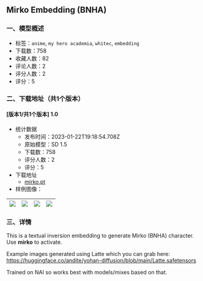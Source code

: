 ## Mirko Embedding (BNHA)
### 一、模型概述

- 标签：`anime`, `my hero academia`, `whitec`, `embedding`
- 下载数：758
- 收藏人数：82
- 评论人数：2
- 评分人数：2
- 评分：5

### 二、下载地址（共1个版本）

#### [版本1/共1个版本] 1.0

- 统计数据
  - 发布时间：2023-01-22T19:18:54.708Z
  - 原始模型：SD 1.5
  - 下载数：758
  - 评分人数：2
  - 评分：5
- 下载地址
  - [mirko.pt](https://civitai.com/api/download/models/5837)
- 样例图像：

| <img src="https://image.civitai.com/xG1nkqKTMzGDvpLrqFT7WA/ca24f4d0-7ba9-4bed-7c1c-61ce474f5900/width=450/48785.jpeg" /> | <img src="https://image.civitai.com/xG1nkqKTMzGDvpLrqFT7WA/ae812fd9-8e78-4e7b-cda0-5eaebba79500/width=450/48791.jpeg" /> | <img src="https://image.civitai.com/xG1nkqKTMzGDvpLrqFT7WA/c7d6e6c4-e3ee-4d12-5e05-e6be83777a00/width=450/48790.jpeg" /> | <img src="https://image.civitai.com/xG1nkqKTMzGDvpLrqFT7WA/fc0a7bc2-24d1-4440-55f5-74e967157c00/width=450/48789.jpeg" /> |
| ---- | ---- | ---- | ---- |


### 三、详情
<p>This is a textual inversion embedding to generate Mirko (BNHA) character. Use <strong>mirko</strong> to activate.</p><p>Example images generated using Latte which you can grab here: <a target="_blank" rel="ugc" href="https://huggingface.co/andite/yohan-diffusion/blob/main/Latte.safetensors">https://huggingface.co/andite/yohan-diffusion/blob/main/Latte.safetensors</a></p><p>Trained on NAI so works best with models/mixes based on that.</p>